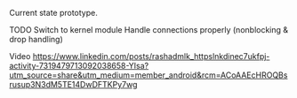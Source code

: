 Current state prototype.

TODO
Switch to kernel module
Handle connections properly (nonblocking & drop handling)

Video
https://www.linkedin.com/posts/rashadmlk_httpslnkdinec7ukfpj-activity-7319479713092038658-YIsa?utm_source=share&utm_medium=member_android&rcm=ACoAAEcHROQBsrusup3N3dM5TE14DwDFTKPy7wg

